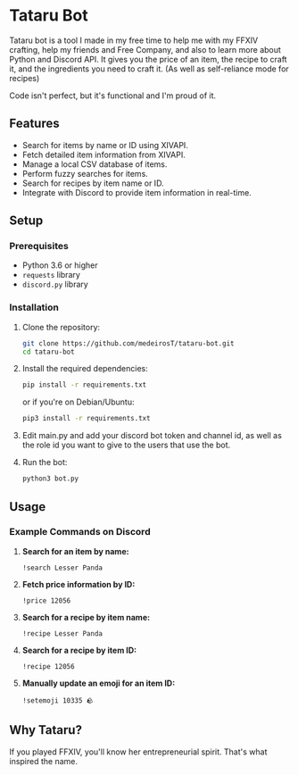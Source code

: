 # Tataru Bot

Tataru bot is a tool I made in my free time to help me with my FFXIV crafting, help my friends and Free Company, and also to learn more about Python and Discord API.
It gives you the price of an item, the recipe to craft it, and the ingredients you need to craft it. (As well as self-reliance mode for recipes)

Code isn't perfect, but it's functional and I'm proud of it.


## Features

- Search for items by name or ID using XIVAPI.
- Fetch detailed item information from XIVAPI.
- Manage a local CSV database of items.
- Perform fuzzy searches for items.
- Search for recipes by item name or ID.
- Integrate with Discord to provide item information in real-time.

## Setup

### Prerequisites

- Python 3.6 or higher
- `requests` library
- `discord.py` library

### Installation

1. Clone the repository:
    ```sh
    git clone https://github.com/medeirosT/tataru-bot.git
    cd tataru-bot
    ```

2. Install the required dependencies:
    ```sh
    pip install -r requirements.txt
    ```
    or if you're on Debian/Ubuntu:
    ```sh
    pip3 install -r requirements.txt
    ```

3. Edit main.py and add your discord bot token and channel id, as well as the role id you want to give to the users that use the bot.

4. Run the bot:
    ```sh
    python3 bot.py
    ```

## Usage

### Example Commands on Discord

1. **Search for an item by name:**
    ```
    !search Lesser Panda
    ```

2. **Fetch price information by ID:**
    ```
    !price 12056
    ```

3. **Search for a recipe by item name:**
    ```
    !recipe Lesser Panda
    ```

4. **Search for a recipe by item ID:**
    ```
    !recipe 12056
    ```
    
5. **Manually update an emoji for an item ID:**
    ```
    !setemoji 10335 🪨
    ```
    
    

## Why Tataru?

If you played FFXIV, you'll know her entrepreneurial spirit. That's what inspired the name.


